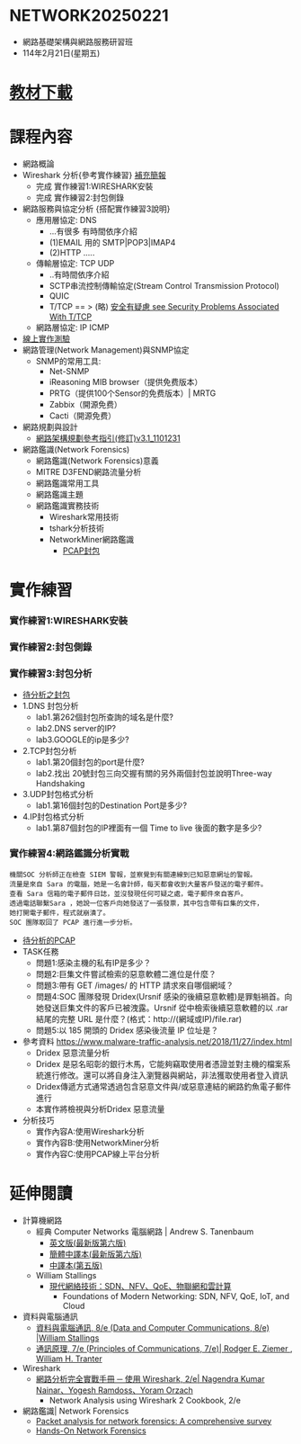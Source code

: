 # NETWORK20250221
- 網路基礎架構與網路服務研習班
- 114年2月21日(星期五)
# [教材下載](網路基礎架構與網路服務研習班_20250221.pdf)
# 課程內容
- 網路概論
- Wireshark 分析{參考實作練習} [補充簡報](wireshark網路封包分析.pdf)
  - 完成 實作練習1:WIRESHARK安裝
  - 完成 實作練習2:封包側錄
- 網路服務與協定分析 {搭配實作練習3說明}
  - 應用層協定: DNS
    - ...有很多 有時間依序介紹
    - (1)EMAIL 用的 SMTP|POP3|IMAP4
    - (2)HTTP .....
  - 傳輸層協定: TCP UDP
    - ..有時間依序介紹
    - SCTP串流控制傳輸協定(Stream Control Transmission Protocol)
    - QUIC
    - T/TCP == > (略) [安全有疑慮 see Security Problems Associated With T/TCP](https://web.archive.org/web/20010305122504/http://www.mid-way.org/doc/ttcp-sec.txt)
  - 網路層協定: IP  ICMP
- [線上實作測驗](https://github.com/8wingflying/NETWORK20250221/tree/main/labS/%E7%B7%9A%E4%B8%8A%E5%AF%A6%E4%BD%9C%E8%80%83%E9%A1%8C)
- 網路管理(Network Management)與SNMP協定
  - SNMP的常用工具:
    - Net-SNMP
    - iReasoning MIB browser（提供免费版本）
    - PRTG（提供100个Sensor的免费版本）| MRTG
    - Zabbix（開源免费）
    - Cacti（開源免费） 
- 網路規劃與設計
  - [網路架構規劃參考指引(修訂)v3.1_1101231](網路架構規劃參考指引(修訂)v3.1_1101231.pdf) 
- 網路鑑識(Network Forensics)
  - 網路鑑識(Network Forensics)意義
  - MITRE D3FEND網路流量分析
  - 網路鑑識常用工具
  - 網路鑑識主題
  - 網路鑑識實務技術
    - Wireshark常用技術
    - tshark分析技術
    - NetworkMiner網路鑑識
      - [PCAP封包](https://github.com/8wingflying/NETWORK20250221/tree/main/練習封包/http_witp_jpegs.cap) 


# 實作練習
### 實作練習1:WIRESHARK安裝
### 實作練習2:封包側錄
### 實作練習3:封包分析
- [待分析之封包](https://github.com/8wingflying/NETWORK20250221/blob/main/labS/Cennection2Google.pcapng)
- 1.DNS 封包分析
  - lab1.第262個封包所查詢的域名是什麼?
  - lab2.DNS server的IP?
  - lab3.GOOGLE的ip是多少?  
- 2.TCP封包分析
  - lab1.第20個封包的port是什麼?
  - lab2.找出 20號封包三向交握有關的另外兩個封包並說明Three-way Handshaking
- 3.UDP封包格式分析
  - lab1.第16個封包的Destination Port是多少?  
- 4.IP封包格式分析
  - lab1.第87個封包的IP裡面有一個 Time to live 後面的數字是多少?

### 實作練習4:網路鑑識分析實戰
```
機關SOC 分析師正在檢查 SIEM 警報，並察覺到有關連線到已知惡意網址的警報。
流量是來自 Sara 的電腦，她是一名會計師，每天都會收到大量客戶發送的電子郵件。
查看 Sara 信箱的電子郵件日誌，並沒發現任何可疑之處，電子郵件來自客戶。
透過電話聯繫Sara ，她說一位客戶向她發送了一張發票，其中包含帶有巨集的文件，
她打開電子郵件，程式就崩潰了。
SOC 團隊取回了 PCAP 進行進一步分析。
```
- [待分析的PCAP](https://github.com/8wingflying/NETWORK20250221/tree/main/練習封包/traffic-with-dridex-infection.pcap)
- TASK任務
  -	問題1:感染主機的私有IP是多少？
  -	問題2:巨集文件嘗試檢索的惡意軟體二進位是什麼？
  -	問題3:帶有 GET /images/ 的 HTTP 請求來自哪個網域？
  -	問題4:SOC 團隊發現 Dridex(Ursnif 感染的後續惡意軟體)是罪魁禍首。向她發送巨集文件的客戶已被洩露。Ursnif 從中檢索後續惡意軟體的以 .rar 結尾的完整 URL 是什麼？(格式：http://(網域或IP)/file.rar)
  -	問題5:以 185 開頭的 Dridex 感染後流量 IP 位址是？
- 參考資料 https://www.malware-traffic-analysis.net/2018/11/27/index.html
  - Dridex 惡意流量分析
  - Dridex 是惡名昭彰的銀行木馬，它能夠竊取使用者憑證並對主機的檔案系統進行修改。還可以將自身注入瀏覽器與網站，非法獲取使用者登入資訊
  - Dridex傳遞方式通常透過包含惡意文件與/或惡意連結的網路釣魚電子郵件進行
  - 本實作將檢視與分析Dridex 惡意流量 
- 分析技巧
  - 實作內容A:使用Wireshark分析
  - 實作內容B:使用NetworkMiner分析
  - 實作內容C:使用PCAP線上平台分析

# 延伸閱讀
- 計算機網路
  - 經典 Computer Networks 電腦網路 | Andrew S. Tanenbaum
    - [英文版(最新版第六版)](https://www.tenlong.com.tw/products/9781292374062?list_name=srh)
    - [簡體中譯本(最新版第六版)](https://www.tenlong.com.tw/products/9787302604716?list_name=srh)
    - [中譯本(第五版)](https://www.tenlong.com.tw/products/9789862800973?list_name=srh)  
  - William Stallings
    - [現代網絡技術：SDN、NFV、QoE、物聯網和雲計算](https://www.tenlong.com.tw/products/9787111586647?list_name=srh)
      - Foundations of Modern Networking: SDN, NFV, QoE, IoT, and Cloud
- 資料與電腦通訊
  - [資料與電腦通訊, 8/e (Data and Computer Communications, 8/e) |William Stallings](https://www.tenlong.com.tw/products/9789861815510?list_name=srh) 
  - [通訊原理, 7/e (Principles of Communications, 7/e)| Rodger E. Ziemer , William H. Tranter](https://www.tenlong.com.tw/products/9789869190329?list_name=srh)
- Wireshark
  - [網路分析完全實戰手冊 ─ 使用 Wireshark, 2/e| Nagendra Kumar Nainar、Yogesh Ramdoss、Yoram Orzach](https://www.tenlong.com.tw/products/9789864343973?list_name=srh)
    - Network Analysis using Wireshark 2 Cookbook, 2/e
- 網路鑑識| Network Forensics
  - [Packet analysis for network forensics: A comprehensive survey](https://www.sciencedirect.com/science/article/pii/S1742287619302002)
  - [Hands-On Network Forensics](https://learning.oreilly.com/library/view/hands-on-network-forensics/9781789344523/)
